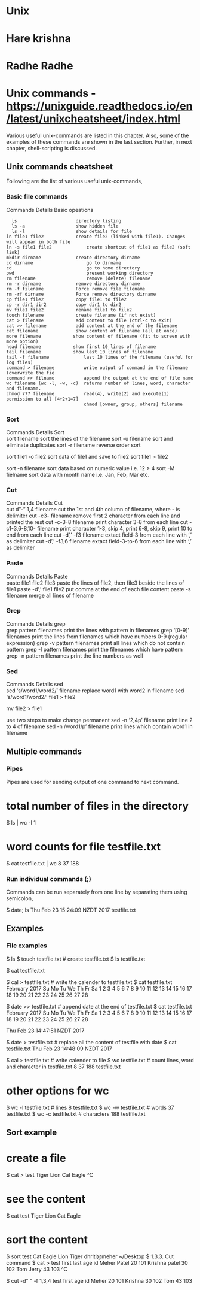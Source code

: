 # Unix
# Hare krishna
# Radhe Radhe


# Unix commands - https://unixguide.readthedocs.io/en/latest/unixcheatsheet/index.html
Various useful unix-commands are listed in this chapter. Also, some of the examples of these commands are shown in the last section. Further, in next chapter, shell-scripting is discussed.

## Unix commands cheatsheet
Following are the list of various useful unix-commands,

### Basic file commands

Commands	                           Details
Basic opeations	 
 
      ls	                  directory listing
      ls -a	                  show hidden file
      ls -l	                  show details for file
    ln file1 file2	          create file2 (linked with file1). Changes will appear in both file
    ln -s file1 file2	          create shortcut of file1 as file2 (soft link)
    mkdir dirname	          create directory dirname
    cd dirname	                  go to dirname
    cd	                          go to home directory
    pwd	                          present working directory
    rm filename	                  remove (delete) filename
    rm -r dirname	          remove directory dirname
    rm -f filename	          Force remove file filename
    rm -rf dirname	          Force remove directory dirname
    cp file1 file2	          copy file1 to file2
    cp -r dir1 dir2	          copy dir1 to dir2
    mv file1 file2	          rename file1 to file2
    touch filename	          create filename (if not exist)
    cat > filename	          add content to file (ctrl-c to exit)
    cat >> filename	          add content at the end of the filename
    cat filename	          show content of filename (all at once)
    more filename	         show content of filename (fit to screen with more option)
    head filename	         show first 10 lines of filename
    tail filename	         show last 10 lines of filename
    tail -f filename	         last 10 lines of the filename (useful for log files)
    command > filename	         write output of command in the filename (overwrite the fie
    command >> filname	         append the output at the end of file name
    wc filename (wc -l, -w, -c)	 returns number of lines, word, character and filename.
    chmod 777 filename	         read(4), write(2) and execute(1) permission to all [4+2+1=7]
                                 chmod [owner, group, others] filename

### Sort

Commands	                        Details
Sort	 
sort filename	        sort the lines of the filename
sort -u filename	sort and eliminate duplicates
sort -r filename	reverse order sort

sort file1 -o file2     sort data of file1 and save to file2
sort file1 > file2

sort -n filename	sort data based on numeric value i.e. 12 > 4
sort -M fielname	sort data with month name i.e. Jan, Feb, Mar etc.

### Cut
Commands	Details
Cut	 
cut d”-” 1,4 filename	cut the 1st and 4th column of filename, where - is delimiter
cut -c3- filename	remove first 2 character from each line and printed the rest
cut -c-3-8 filename	print character 3-8 from each line
cut -c1-3,6-8,10- filename	print character 1-3, skip 4, print 6-8, skip 9, print 10 to end from each line
cut -d’,’ -f3 filename	extact field-3 from each line with ‘,’ as delimiter
cut -d’,’ -f3,6 filename	extact field-3-to-6 from each line with ‘,’ as delimiter

### Paste
Commands	Details
Paste	 
paste file1 file2 file3	paste the lines of file2, then file3 beside the lines of file1
paste -d’,’ file1 file2	put comma at the end of each file content
paste -s filename	merge all lines of filename

### Grep
Commands	Details
grep	 
grep pattern filenames	print the lines with pattern in filenames
grep ‘[0-9]’ filenames	print the lines from filenames which have numbers 0-9 (regular expression)
grep -v pattern filenames	print all lines which do not contain pattern
grep -l pattern filenames	print the filenames which have pattern
grep -n pattern filenames	print the line numbers as well

### Sed
Commands	Details
sed	 
sed ‘s/word1/word2/’ filename	replace word1 with word2 in filename
sed ‘s/word1/word2/’ file1 > file2

mv file2 > file1

use two steps to make change permanent
sed -n ‘2,4p’ filename	print line 2 to 4 of filename
sed -n /word1/p’ filename	print lines which contain word1 in filename

## Multiple commands

### Pipes
Pipes are used for sending output of one command to next command.

# total number of files in the directory
$ ls | wc -l
1

# word counts for file testfile.txt
$ cat testfile.txt | wc
      8      37     188
### Run individual commands (;)
Commands can be run separately from one line by separating them using semicolon,

$ date; ls
Thu Feb 23 15:24:09 NZDT 2017
testfile.txt

## Examples

### File examples
$ ls
$ touch testfile.txt # create testfile.txt
$ ls
testfile.txt

$ cat testfile.txt

$ cal > testfile.txt  # write the calender to testfile.txt
$ cat testfile.txt
   February 2017
Su Mo Tu We Th Fr Sa
          1  2  3  4
 5  6  7  8  9 10 11
12 13 14 15 16 17 18
19 20 21 22 23 24 25
26 27 28

$ date >> testfile.txt  # append date at the end of testfile.txt
$ cat testfile.txt
   February 2017
Su Mo Tu We Th Fr Sa
          1  2  3  4
 5  6  7  8  9 10 11
12 13 14 15 16 17 18
19 20 21 22 23 24 25
26 27 28

Thu Feb 23 14:47:51 NZDT 2017

$ date > testfile.txt  # replace all the content of testfile with date
$ cat testfile.txt
Thu Feb 23 14:48:09 NZDT 2017

$ cal > testfile.txt  # write calender to file
$ wc testfile.txt     # count lines, word and character in testfile.txt
   8  37 188 testfile.txt

# other options for wc
$ wc -l testfile.txt  # lines
8 testfile.txt
$ wc -w testfile.txt  # words
37 testfile.txt
$ wc -c testfile.txt  # characters
188 testfile.txt

## Sort example
# create a file
$ cat > test
Tiger
Lion
Cat
Eagle
^C

# see the content
$ cat test
Tiger
Lion
Cat
Eagle

# sort the content
$ sort test
Cat
Eagle
Lion
Tiger
dhriti@meher ~/Desktop $
1.3.3. Cut command
$ cat > test
first last age id
Meher Patel 20 101
Krishna patel 30 102
Tom Jerry 43 103
^C

$ cut -d" " -f 1,3,4 test
first age id
Meher 20 101
Krishna 30 102
Tom 43 103
